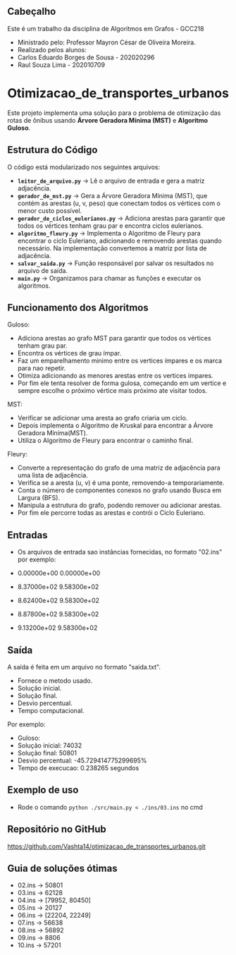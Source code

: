 ## Cabeçalho

Este é um trabalho da disciplina de Algoritmos em Grafos - GCC218

- Ministrado pelo: Professor Mayron César de Oliveira Moreira.
- Realizado pelos alunos:
- Carlos Eduardo Borges de Sousa - 202020296
- Raul Souza Lima - 202010709

# Otimizacao_de_transportes_urbanos

Este projeto implementa uma solução para o problema de otimização das rotas de ônibus usando **Árvore Geradora Mínima (MST)** e **Algoritmo Guloso**.

## Estrutura do Código

O código está modularizado nos seguintes arquivos:

- **`leitor_de_arquivo.py`** → Lê o arquivo de entrada e gera a matriz adjacência.
- **`gerador_de_mst.py`** → Gera a Árvore Geradora Mínima (MST), que contém as arestas (u, v, peso) que conectam todos os vértices com o menor custo possível.
- **`gerador_de_ciclos_eulerianos.py`** → Adiciona arestas para garantir que todos os vértices tenham grau par e encontra ciclos eulerianos.
- **`algoritmo_fleury.py`** → Implementa o Algoritmo de Fleury para encontrar o ciclo Euleriano, adicionando e removendo arestas quando necessário. Na implementação convertemos a matriz por lista de adjacência.
- **`salvar_saida.py`** → Função responsável por salvar os resultados no arquivo de saída.
- **`main.py`** → Organizamos para chamar as funções e executar os algoritmos.

## Funcionamento dos Algoritmos

Guloso:

- Adiciona arestas ao grafo MST para garantir que todos os vértices tenham grau par.
- Encontra os vértices de grau ímpar.
- Faz um emparelhamento minimo entre os vertices ímpares e os marca para nao repetir.
- Otimiza adicionando as menores arestas entre os vertices ímpares.
- Por fim ele tenta resolver de forma gulosa, começando em um vertice e sempre escolhe o próximo vértice mais próximo ate visitar todos.

MST:

- Verificar se adicionar uma aresta ao grafo criaria um ciclo.
- Depois implementa o Algoritmo de Kruskal para encontrar a Árvore Geradora Mínima(MST).
- Utiliza o Algoritmo de Fleury para encontrar o caminho final.

Fleury:

- Converte a representação do grafo de uma matriz de adjacência para uma lista de adjacência.
- Verifica se a aresta (u, v) é uma ponte, removendo-a temporariamente.
- Conta o número de componentes conexos no grafo usando Busca em Largura (BFS).
- Manipula a estrutura do grafo, podendo remover ou adicionar arestas.
- Por fim ele percorre todas as arestas e contrói o Ciclo Euleriano.

## Entradas

- Os arquivos de entrada sao instâncias fornecidas, no formato "02.ins" por exemplo:

- 0.00000e+00 0.00000e+00
- 8.37000e+02 9.58300e+02
- 8.62400e+02 9.58300e+02
- 8.87800e+02 9.58300e+02
- 9.13200e+02 9.58300e+02

## Saída

A saída é feita em um arquivo no formato "saida.txt".

- Fornece o metodo usado.
- Solução inicial.
- Solução final.
- Desvio percentual.
- Tempo computacional.

Por exemplo:

- Guloso:
- Solução inicial: 74032
- Solução final: 50801
- Desvio percentual: -45.729414775299695%
- Tempo de execucao: 0.238265 segundos

## Exemplo de uso

- Rode o comando `python ./src/main.py < ./ins/03.ins` no cmd

## Repositório no GitHub

https://github.com/Vashta14/otimizacao_de_transportes_urbanos.git

## Guia de soluções ótimas

- 02.ins -> 50801
- 03.ins -> 62128
- 04.ins -> [79952, 80450]
- 05.ins -> 20127
- 06.ins -> [22204, 22249]
- 07.ins -> 56638
- 08.ins -> 56892
- 09.ins -> 8806
- 10.ins -> 57201
